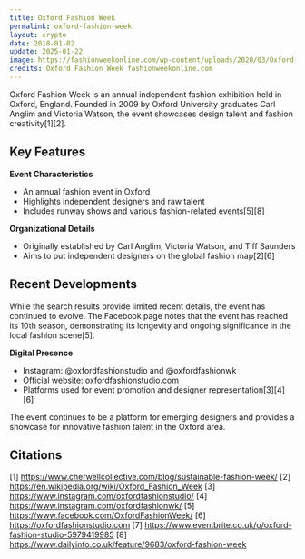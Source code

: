 ```yaml
---
title: Oxford Fashion Week
permalink: oxford-fashion-week
layout: crypto
date: 2018-01-02
update: 2025-01-22
image: https://fashionweekonline.com/wp-content/uploads/2020/03/Oxford-fashion-studio-featured-1-1000x580.jpg
credits: Oxford Fashion Week fashionweekonline.com
---
```


Oxford Fashion Week is an annual independent fashion exhibition held in Oxford, England. Founded in 2009 by Oxford University graduates Carl Anglim and Victoria Watson, the event showcases design talent and fashion creativity[1][2].

## Key Features

**Event Characteristics**
- An annual fashion event in Oxford
- Highlights independent designers and raw talent
- Includes runway shows and various fashion-related events[5][8]

**Organizational Details**
- Originally established by Carl Anglim, Victoria Watson, and Tiff Saunders
- Aims to put independent designers on the global fashion map[2][6]

## Recent Developments

While the search results provide limited recent details, the event has continued to evolve. The Facebook page notes that the event has reached its 10th season, demonstrating its longevity and ongoing significance in the local fashion scene[5].

**Digital Presence**
- Instagram: @oxfordfashionstudio and @oxfordfashionwk
- Official website: oxfordfashionstudio.com
- Platforms used for event promotion and designer representation[3][4][6]

The event continues to be a platform for emerging designers and provides a showcase for innovative fashion talent in the Oxford area.

## Citations

[1] https://www.cherwellcollective.com/blog/sustainable-fashion-week/
[2] https://en.wikipedia.org/wiki/Oxford_Fashion_Week
[3] https://www.instagram.com/oxfordfashionstudio/
[4] https://www.instagram.com/oxfordfashionwk/
[5] https://www.facebook.com/OxfordFashionWeek/
[6] https://oxfordfashionstudio.com
[7] https://www.eventbrite.co.uk/o/oxford-fashion-studio-5979419985
[8] https://www.dailyinfo.co.uk/feature/9683/oxford-fashion-week
